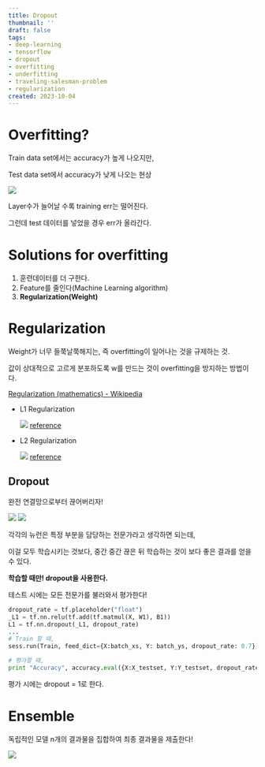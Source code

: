 ```yaml
---
title: Dropout
thumbnail: ''
draft: false
tags:
- deep-learning
- tensorflow
- dropout
- overfitting
- underfitting
- traveling-salesman-problem
- regularization
created: 2023-10-04
---
```


# Overfitting?

Train data set에서는 accuracy가 높게 나오지만,

Test data set에서 accuracy가 낮게 나오는 현상

![](_2019-07-21__1.37.37.png)

Layer수가 늘어날 수록 training err는 떨어진다.

그런데 test 데이터를 넣었을 경우 err가 올라간다.

# Solutions for overfitting

1. 훈련데이터를 더 구한다.
1. Feature를 줄인다(Machine Learning algorithm)
1. **Regularization(Weight)**

# Regularization

Weight가 너무 들쭉날쭉해지는, 즉 overfitting이 일어나는 것을 규제하는 것.

값이 상대적으로 고르게 분포하도록 w를 만드는 것이 overfitting을 방지하는 방법이다.

[Regularization (mathematics) - Wikipedia](https://en.wikipedia.org/wiki/Regularization_(mathematics))

* L1 Regularization
  
  ![](_2019-07-21__2.24.21.png)
  [reference](https://towardsdatascience.com/intuitions-on-l1-and-l2-regularisation-235f2db4c261)

* L2 Regularization
  
  ![](_2019-07-21__2.24.25.png)
  [reference](https://towardsdatascience.com/intuitions-on-l1-and-l2-regularisation-235f2db4c261)

## Dropout

완전 연결망으로부터 끊어버리자!

![](_2019-07-21__2.09.18.png)
![](_2019-07-21__2.10.32.png)

각각의 뉴런은 특정 부분을 담당하는 전문가라고 생각하면 되는데,

이걸 모두 학습시키는 것보다, 중간 중간 끊은 뒤 학습하는 것이 보다 좋은 결과를 얻을 수 있다.

**학습할 때만! dropout을 사용한다.**

테스트 시에는 모든 전문가를 불러와서 평가한다!

````python
dropout_rate = tf.placeholder("float")
_L1 = tf.nn.relu(tf.add(tf.matmul(X, W1), B1))
L1 = tf.nn.dropout(_L1, dropout_rate)
...
# Train 할 때,
sess.run(Train, feed_dict={X:batch_xs, Y: batch_ys, dropout_rate: 0.7})

# 평가할 때,
print "Accuracy", accuracy.eval({X:X_testset, Y:Y_testset, dropout_rate: 1})
````

평가 시에는 dropout = 1로 한다.

# Ensemble

독립적인 모델 n개의 결과물을 집합하여 최종 결과물을 제출한다!

![](_2019-07-21__2.19.55.png)
